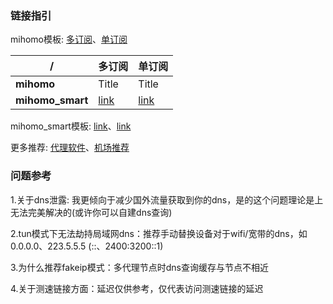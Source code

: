 ### 链接指引
mihomo模板: [多订阅](https://raw.githubusercontent.com/echs-top/proxy/heads/main/mihomo.yaml)、[单订阅](https://raw.githubusercontent.com/echs-top/proxy/heads/main/mihomo_one.yaml)

| / | **多订阅** | **单订阅** |
| ----------- | ----------- | ----------- |
| **mihomo** | Title | Title |
| **mihomo_smart** | [link](https://raw.githubusercontent.com/echs-top/proxy/heads/main/mihomo_smart.yaml) | [link](https://raw.githubusercontent.com/echs-top/proxy/heads/main/mihomo_smart_one.yaml) |

mihomo_smart模板: [link](https://raw.githubusercontent.com/echs-top/proxy/heads/main/mihomo_smart.yaml)、[link](https://raw.githubusercontent.com/echs-top/proxy/heads/main/mihomo_smart_one.yaml)

更多推荐: [代理软件](https://github.com/echs-top/proxy/blob/main/proxyapplication.md)、[机场推荐](https://github.com/echs-top/proxy/blob/main/proxyairport.md)

### 问题参考

1.关于dns泄露: 我更倾向于减少国外流量获取到你的dns，是的这个问题理论是上无法完美解决的(或许你可以自建dns查询)

2.tun模式下无法劫持局域网dns：推荐手动替换设备对于wifi/宽带的dns，如0.0.0.0、223.5.5.5 (::、2400:3200::1)

3.为什么推荐fakeip模式：多代理节点时dns查询缓存与节点不相近

4.关于测速链接方面：延迟仅供参考，仅代表访问测速链接的延迟
